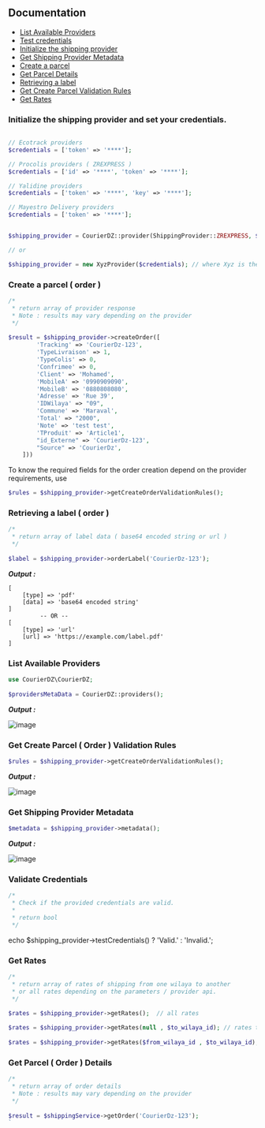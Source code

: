 ## Documentation
- [List Available Providers](#list-available-providers)
- [Test credentials](#validate-credentials)
- [Initialize the shipping provider](#initialize-the-shipping-provider-and-set-your-credentials)
- [Get Shipping Provider Metadata](#get-shipping-provider-metadata)
- [Create a parcel](#create-a-parcel--order-)
- [Get Parcel Details](#get-parcel--order--details)
- [Retrieving a label](#retrieving-a-label--order-)
- [Get Create Parcel Validation Rules](#get-create-parcel--order--validation-rules)
- [Get Rates](#get-rates)

### Initialize the shipping provider and set your credentials.

```php

// Ecotrack providers
$credentials = ['token' => '****'];

// Procolis providers ( ZREXPRESS )
$credentials = ['id' => '****', 'token' => '****'];

// Yalidine providers
$credentials = ['token' => '****', 'key' => '****'];

// Mayestro Delivery providers
$credentials = ['token' => '****'];


$shipping_provider = CourierDZ::provider(ShippingProvider::ZREXPRESS, $credentials);

// or 

$shipping_provider = new XyzProvider($credentials); // where Xyz is the provider name
```

### Create a parcel ( order )

```php
/*
 * return array of provider response
 * Note : results may vary depending on the provider
 */
 
$result = $shipping_provider->createOrder([
        'Tracking' => 'CourierDz-123',
        'TypeLivraison' => 1,
        'TypeColis' => 0,
        'Confrimee' => 0,
        'Client' => 'Mohamed',
        'MobileA' => '0990909090',
        'MobileB' => '0880808080',
        'Adresse' => 'Rue 39',
        'IDWilaya' => "09",
        'Commune' => 'Maraval',
        'Total' => "2000",
        'Note' => 'test test',
        'TProduit' => 'Article1',
        "id_Externe" => 'CourierDz-123',
        "Source" => 'CourierDz',
    ]))
```
To know the required fields for the order creation depend on the provider requirements, use
```php
$rules = $shipping_provider->getCreateOrderValidationRules();
```


### Retrieving a label ( order )

```php
/*
 * return array of label data ( base64 encoded string or url )
 */
 
$label = $shipping_provider->orderLabel('CourierDz-123');
```

***Output :***
```
[
    [type] => 'pdf'
    [data] => 'base64 encoded string'
]
         -- OR --
[     
    [type] => 'url'
    [url] => 'https://example.com/label.pdf'
]
```

### List Available Providers

```php
use CourierDZ\CourierDZ;
    
$providersMetaData = CourierDZ::providers();
```

***Output :***

![image](https://github.com/user-attachments/assets/a4453395-4304-4932-8190-5b49af40eab5)

### Get Create Parcel ( Order ) Validation Rules

```php 
$rules = $shipping_provider->getCreateOrderValidationRules();
```

***Output :***

![image](https://github.com/user-attachments/assets/8049a9f1-c294-4714-ad56-8a28e4a2339a)

### Get Shipping Provider Metadata

```php
$metadata = $shipping_provider->metadata();
```

***Output :***

![image](https://github.com/user-attachments/assets/8f109f88-4932-40c2-b13d-1dae7d0df1e4)

### Validate Credentials

```php
/*
 * Check if the provided credentials are valid.
 * 
 * return bool
 */
```
 
echo $shipping_provider->testCredentials() ? 'Valid.' : 'Invalid.';

### Get Rates

```php
/*
 * return array of rates of shipping from one wilaya to another 
 * or all rates depending on the parameters / provider api.
 */
 
$rates = $shipping_provider->getRates();  // all rates

$rates = $shipping_provider->getRates(null , $to_wilaya_id); // rates to specific wilaya
        
$rates = $shipping_provider->getRates($from_wilaya_id , $to_wilaya_id); // Yalidine require $from_wilaya_id , $to_wilaya_id
```

### Get Parcel ( Order ) Details

```php  
/*
 * return array of order details 
 * Note : results may vary depending on the provider
 */
 
$result = $shippingService->getOrder('CourierDz-123');
`
